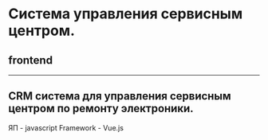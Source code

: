 # Система управления сервисным центром.
## frontend
---
CRM система для управления сервисным центром по ремонту электроники.
---
ЯП - javascript
Framework - Vue.js
